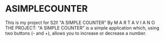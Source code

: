 # ASIMPLECOUNTER

This is my project for S2I!
"A SIMPLE COUNTER"
By M A R T A V I A N O
THE PROJECT: "A SIMPLE COUNTER" is a simple application which, using two buttons (- and +), allows you to increase or decrease a number.
